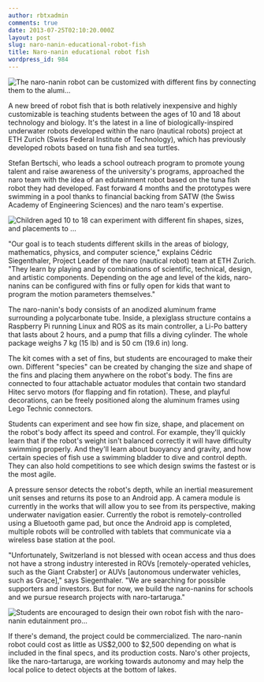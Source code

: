 ```yaml
---
author: rbtxadmin
comments: true
date: 2013-07-25T02:10:20.000Z
layout: post
slug: naro-nanin-educational-robot-fish
title: Naro-nanin educational robot fish
wordpress_id: 984
---
```


![The naro-nanin robot can be customized with different fins by connecting them to the alumi...](http://images.gizmag.com/gallery_lrg/naro-nanin-robot-fish-3.jpg)

A new breed of robot fish that is both relatively inexpensive and highly customizable is teaching students between the ages of 10 and 18 about technology and biology. It's the latest in a line of biologically-inspired underwater robots developed within the naro (nautical robots) project at ETH Zurich (Swiss Federal Institute of Technology), which has previously developed robots based on tuna fish and sea turtles.

Stefan Bertschi, who leads a school outreach program to promote young talent and raise awareness of the university's programs, approached the naro team with the idea of an edutainment robot based on the tuna fish robot they had developed. Fast forward 4 months and the prototypes were swimming in a pool thanks to financial backing from SATW (the Swiss Academy of Engineering Sciences) and the naro team's expertise.

![Children aged 10 to 18 can experiment with different fin shapes, sizes, and placements to ...](http://images.gizmag.com/gallery_lrg/naro-nanin-robot-fish-4.jpg)

"Our goal is to teach students different skills in the areas of biology, mathematics, physics, and computer science," explains Cédric Siegenthaler, Project Leader of the naro (nautical robot) team at ETH Zurich. "They learn by playing and by combinations of scientific, technical, design, and artistic components. Depending on the age and level of the kids, naro-nanins can be configured with fins or fully open for kids that want to program the motion parameters themselves."

The naro-nanin's body consists of an anodized aluminum frame surrounding a polycarbonate tube. Inside, a plexiglass structure contains a Raspberry Pi running Linux and ROS as its main controller, a Li-Po battery that lasts about 2 hours, and a pump that fills a diving cylinder. The whole package weighs 7 kg (15 lb) and is 50 cm (19.6 in) long.

The kit comes with a set of fins, but students are encouraged to make their own. Different "species" can be created by changing the size and shape of the fins and placing them anywhere on the robot's body. The fins are connected to four attachable actuator modules that contain two standard Hitec servo motors (for flapping and fin rotation). These, and playful decorations, can be freely positioned along the aluminum frames using Lego Technic connectors.

Students can experiment and see how fin size, shape, and placement on the robot's body affect its speed and control. For example, they'll quickly learn that if the robot's weight isn't balanced correctly it will have difficulty swimming properly. And they'll learn about buoyancy and gravity, and how certain species of fish use a swimming bladder to dive and control depth. They can also hold competitions to see which design swims the fastest or is the most agile.

A pressure sensor detects the robot's depth, while an inertial measurement unit senses and returns its pose to an Android app. A camera module is currently in the works that will allow you to see from its perspective, making underwater navigation easier. Currently the robot is remotely-controlled using a Bluetooth game pad, but once the Android app is completed, multiple robots will be controlled with tablets that communicate via a wireless base station at the pool.

"Unfortunately, Switzerland is not blessed with ocean access and thus does not have a strong industry interested in ROVs [remotely-operated vehicles, such as the Giant Crabster] or AUVs [autonomous underwater vehicles, such as Grace]," says Siegenthaler. "We are searching for possible supporters and investors. But for now, we build the naro-nanins for schools and we pursue research projects with naro-tartaruga."

![Students are encouraged to design their own robot fish with the naro-nanin edutainment pro...](http://images.gizmag.com/gallery_lrg/naro-nanin-robot-fish.jpg)

If there's demand, the project could be commercialized. The naro-nanin robot could cost as little as US$2,000 to $2,500 depending on what is included in the final specs, and its production costs. Naro's other projects, like the naro-tartaruga, are working towards autonomy and may help the local police to detect objects at the bottom of lakes.
